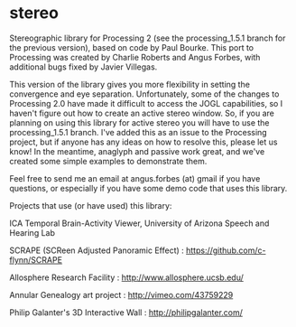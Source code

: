 stereo
======

Stereographic library for Processing 2 (see the processing_1.5.1 branch for the previous version), based on code by Paul Bourke. This port to Processing was created by Charlie Roberts and Angus Forbes, with additional bugs fixed by Javier Villegas.

This version of the library gives you more flexibility in setting the convergence and eye separation. Unfortunately, some of the changes to Processing 2.0 have made it difficult to access the JOGL capabilities, so I haven't figure out how to create an active stereo window. So, if you are planning on using this library for active stereo you will have to use the processing_1.5.1 branch. I've added this as an issue to the Processing project, but if anyone has any ideas on how to resolve this, please let us know! In the meantime, anaglyph and passive work great, and we've created some simple examples to demonstrate them.

Feel free to send me an email at angus.forbes (at) gmail if you have questions, or especially if you have some demo code that uses this library.

Projects that use (or have used) this library:

ICA Temporal Brain-Activity Viewer, University of Arizona Speech and Hearing Lab

SCRAPE (SCReen Adjusted Panoramic Effect) : https://github.com/c-flynn/SCRAPE

Allosphere Research Facility : http://www.allosphere.ucsb.edu/

Annular Genealogy art project : http://vimeo.com/43759229

Philip Galanter's 3D Interactive Wall : http://philipgalanter.com/

